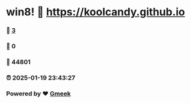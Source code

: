 # win8! :link: https://koolcandy.github.io 
### :page_facing_up: [3](https://koolcandy.github.io/tag.html) 
### :speech_balloon: 0 
### :hibiscus: 44801 
### :alarm_clock: 2025-01-19 23:43:27 
### Powered by :heart: [Gmeek](https://github.com/Meekdai/Gmeek)
